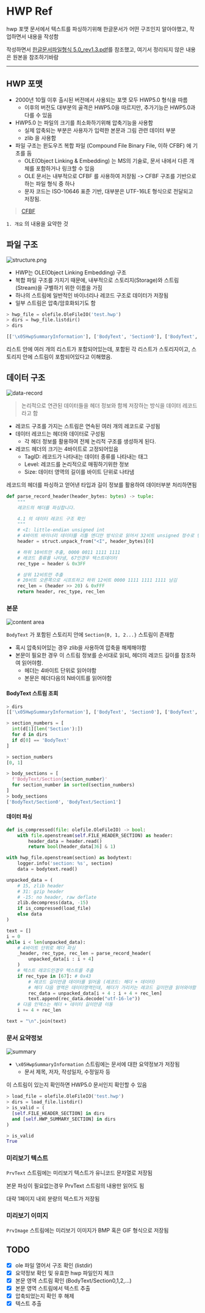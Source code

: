 # HWP Ref

hwp 포맷 문서에서 텍스트를 파싱하기위해 한글문서가 어떤 구조인지 알아야했고, 작업하면서 내용을 작성함

작성하면서 [한글문서파일형식 5.0_rev1.3.pdf](https://cdn.hancom.com/link/docs/%ED%95%9C%EA%B8%80%EB%AC%B8%EC%84%9C%ED%8C%8C%EC%9D%BC%ED%98%95%EC%8B%9D_5.0_revision1.3.pdf)를 참조했고, 여기서 정리되지 않은 내용은 원본을 참조하기바람

---

## HWP 포맷

- 2000년 10월 이후 출시된 버전에서 사용되는 포맷 모두 HWP5.0 형식을 따름
  - 이후의 버전도 대부분의 골격은 HWP5.0을 따르지만, 추가기능은 HWP5.0과 다를 수 있음
- HWP5.0 는 파일의 크기를 최소화하기위해 압축기능을 사용함
  - 실제 압축되는 부분은 사용자가 입력한 본문과 그림 관련 데이터 부분
  - zlib 을 사용함
- 파일 구조는 윈도우즈 복합 파일 (Compound File Binary File, 이하 CFBF) 에 기초를 둠
  - OLE(Object Linking & Embedding) 는 MS의 기술로, 문서 내에서 다른 개체를 포함하거나 링크할 수 있음
  - OLE 문서는 내부적으로 CFBF 를 사용하여 저장됨 -> CFBF 구조를 기반으로 하는 파일 형식 중 하나
  - 문자 코드는 ISO-10646 표준 기반, 대부분은 UTF-16LE 형식으로 전달되고 저장됨.

> [CFBF](https://learn.microsoft.com/ko-kr/cpp/mfc/containers-compound-files?view=msvc-170)

`1. 개요` 의 내용을 요약한 것

## 파일 구조

![structure.png](images/structure.png)

- HWP는 OLE(Object Linking Embedding) 구조
- 복합 파일 구조를 가지기 때문에, 내부적으로 스토리지(Storage)와 스트림(Stream)을 구별하기 위한 이름을 가짐
- 하나의 스트림에 일반적인 바이너리나 레코드 구조로 데이터가 저장됨
- 일부 스트림은 압축/암호화되기도 함

```python
> hwp_file = olefile.OleFileIO('test.hwp')
> dirs = hwp_file.listdir()
> dirs

[['\x05HwpSummaryInformation'], ['BodyText', 'Section0'], ['BodyText', 'Section1'] ['DocInfo'], ['DocOptions', '_LinkDoc'], ['FileHeader'], ['PrvImage'], ['PrvText'], ['Scripts', 'DefaultJScript'], ['Scripts', 'JScriptVersion']]
```

리스트 안에 여러 개의 리스트가 포함되어있는데, 포함된 각 리스트가 스토리지이고, 스토리지 안에 스트림이 포함되어있다고 이해했음.

## 데이터 구조

![data-record](images/data-record.png)

> 논리적으로 연관된 데이터들을 헤더 정보와 함께 저장하는 방식을 데이터 레코드라고 함

- 레코드 구조를 가지는 스트림은 연속된 여러 개의 레코드로 구성됨
- 데이터 레코드는 헤더와 데이터로 구성됨
  - 각 헤더 정보를 활용하여 전체 논리적 구조를 생성하게 된다.
- 레코드 헤더의 크기는 4바이트로 고정되어있음
  - TagID: 레코드가 나타내는 데이터 종류를 나타내는 태그
  - Level: 레코드를 논리적으로 매핑하기위한 정보
  - Size: 데이터 영역의 길이를 바이트 단위로 나타냄

레코드의 헤더를 파싱하고 얻어낸 타입과 길이 정보를 활용하여 데이터부분 처리하면됨

```python
def parse_record_header(header_bytes: bytes) -> tuple:
    """
    레코드의 헤더를 파싱합니다.

    4.1 의 데이터 레코드 구조 확인
    """
    # <I: little-endian unsigned int
    # 4바이트 바이너리 데이터를 리틀 엔디안 방식으로 읽어서 32비트 unsigned 정수로 변환합니다.
    header = struct.unpack_from("<I", header_bytes)[0]

    # 하위 10비트만 추출, 0000 0011 1111 1111
    # 레코드 종류를 나타냄, 67인경우 텍스트데이터
    rec_type = header & 0x3FF

    # 상위 12비트만 추출
    # 20비트 오른쪽으로 시프트하고 하위 12비트 0000 1111 1111 1111 남김
    rec_len = (header >> 20) & 0xFFF
    return header, rec_type, rec_len
```

### 본문

![content area](images/content-area.png)

`BodyText` 가 포함된 스토리지 안에 `Section{0, 1, 2...}` 스트림이 존재함

- 혹시 압축되어있는 경우 zlib을 사용하여 압축을 해제해야함
- 본문이 필요한 경우 이 스트림 정보를 순서대로 읽되, 헤더의 레코드 길이를 참조하여 읽어야함.
  - 헤더는 4바이트 단위로 읽어야함
  - 본문은 헤더다음의 N바이트를 읽어야함

#### BodyText 스트림 조회

```python
> dirs
[['\x05HwpSummaryInformation'], ['BodyText', 'Section0'], ['BodyText', 'Section1'] ['DocInfo'], ['DocOptions', '_LinkDoc'], ['FileHeader'], ['PrvImage'], ['PrvText'], ['Scripts', 'DefaultJScript'], ['Scripts', 'JScriptVersion']]

> section_numbers = [
  int(d[1][len('Section'):])
  for d in dirs
  if d[0] == 'BodyText'
]

> section_numbers
[0, 1]

> body_sections = [
  f'BodyText/Section{section_number}'
  for section_number in sorted(section_numbers)
]
> body_sections
['BodyText/Section0', 'BodyText/Section1']
```

#### 데이터 파싱

```python
def is_compressed(file: olefile.OleFileIO) -> bool:
    with file.openstream(self.FILE_HEADER_SECTION) as header:
        header_data = header.read()
        return bool(header_data[36] & 1)

with hwp_file.openstream(section) as bodytext:
    logger.info('section: %s', section)
    data = bodytext.read()

unpacked_data = (
    # 15, zlib header
    # 31: gzip header
    # -15: no header, raw deflate
    zlib.decompress(data, -15)
    if is_compressed(load_file)
    else data
)

text = []
i = 0
while i < len(unpacked_data):
    # 4바이트 단위로 헤더 파싱
    _header, rec_type, rec_len = parse_record_header(
        unpacked_data[i : i + 4]
    )
    # 텍스트 레코드인경우 텍스트를 추출
    if rec_type in [67]: # 0x43
        # 레코드 길이만큼 데이터를 읽어옴 (레코드: 헤더 + 데이터)
        # 헤더 다음 영역은 데이터영역인데, 헤더가 가리키는 레코드 길이만큼 읽어와야함
        rec_data = unpacked_data[i + 4 : i + 4 + rec_len]
        text.append(rec_data.decode("utf-16-le"))
    # 다음 인덱스는 헤더 + 데이터 길이만큼 이동
    i += 4 + rec_len

text = "\n".join(text)
```

### 문서 요약정보

![summary](images/summary.png)

- `\x05HwpSummaryInformation` 스트림에는 문서에 대한 요약정보가 저장됨
  - 문서 제목, 저자, 작성일자, 수정일자 등

이 스트림이 있는지 확인하면 HWP5.0 문서인지 확인할 수 있음

```python
> load_file = olefile.OleFileIO('test.hwp')
> dirs = load_file.listdir()
> is_valid = (
  [self.FILE_HEADER_SECTION] in dirs
  and [self.HWP_SUMMARY_SECTION] in dirs
)

> is_valid
True
```

### 미리보기 텍스트

`PrvText` 스트림에는 미리보기 텍스트가 유니코드 문자열로 저장됨

본문 파싱이 필요없는경우 PrvText 스트림의 내용만 읽어도 됨

대략 1페이지 내외 분량의 텍스트가 저장됨

### 미리보기 이미지

`PrvImage` 스트림에는 미리보기 이미지가 BMP 혹은 GIF 형식으로 저장됨

## TODO

- [x] ole 파일 열어서 구조 확인 (listdir)
- [x] 요약정보 확인 및 유효한 hwp 파일인지 체크
- [x] 본문 영역 스트림 확인 (BodyText/Section0,1,2,...)
- [x] 본문 영역 스트림에서 텍스트 추출
- [x] 압축되었는지 확인 후 해제
- [x] 텍스트 추출
